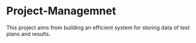 # Project-Managemnet
This project aims from building an efficient system for storing data of test plans and results.
